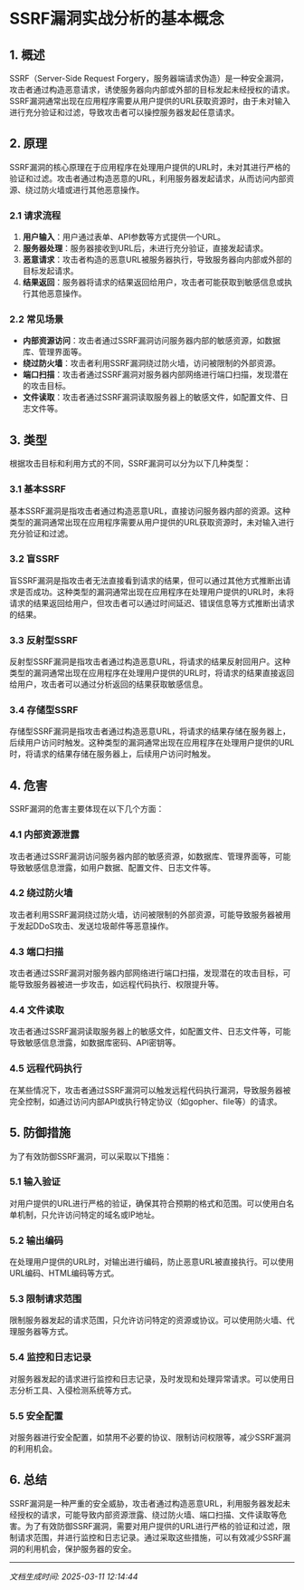 # SSRF漏洞实战分析的基本概念

## 1. 概述

SSRF（Server-Side Request Forgery，服务器端请求伪造）是一种安全漏洞，攻击者通过构造恶意请求，诱使服务器向内部或外部的目标发起未经授权的请求。SSRF漏洞通常出现在应用程序需要从用户提供的URL获取资源时，由于未对输入进行充分验证和过滤，导致攻击者可以操控服务器发起任意请求。

## 2. 原理

SSRF漏洞的核心原理在于应用程序在处理用户提供的URL时，未对其进行严格的验证和过滤。攻击者通过构造恶意的URL，利用服务器发起请求，从而访问内部资源、绕过防火墙或进行其他恶意操作。

### 2.1 请求流程

1. **用户输入**：用户通过表单、API参数等方式提供一个URL。
2. **服务器处理**：服务器接收到URL后，未进行充分验证，直接发起请求。
3. **恶意请求**：攻击者构造的恶意URL被服务器执行，导致服务器向内部或外部的目标发起请求。
4. **结果返回**：服务器将请求的结果返回给用户，攻击者可能获取到敏感信息或执行其他恶意操作。

### 2.2 常见场景

- **内部资源访问**：攻击者通过SSRF漏洞访问服务器内部的敏感资源，如数据库、管理界面等。
- **绕过防火墙**：攻击者利用SSRF漏洞绕过防火墙，访问被限制的外部资源。
- **端口扫描**：攻击者通过SSRF漏洞对服务器内部网络进行端口扫描，发现潜在的攻击目标。
- **文件读取**：攻击者通过SSRF漏洞读取服务器上的敏感文件，如配置文件、日志文件等。

## 3. 类型

根据攻击目标和利用方式的不同，SSRF漏洞可以分为以下几种类型：

### 3.1 基本SSRF

基本SSRF漏洞是指攻击者通过构造恶意URL，直接访问服务器内部的资源。这种类型的漏洞通常出现在应用程序需要从用户提供的URL获取资源时，未对输入进行充分验证和过滤。

### 3.2 盲SSRF

盲SSRF漏洞是指攻击者无法直接看到请求的结果，但可以通过其他方式推断出请求是否成功。这种类型的漏洞通常出现在应用程序在处理用户提供的URL时，未将请求的结果返回给用户，但攻击者可以通过时间延迟、错误信息等方式推断出请求的结果。

### 3.3 反射型SSRF

反射型SSRF漏洞是指攻击者通过构造恶意URL，将请求的结果反射回用户。这种类型的漏洞通常出现在应用程序在处理用户提供的URL时，将请求的结果直接返回给用户，攻击者可以通过分析返回的结果获取敏感信息。

### 3.4 存储型SSRF

存储型SSRF漏洞是指攻击者通过构造恶意URL，将请求的结果存储在服务器上，后续用户访问时触发。这种类型的漏洞通常出现在应用程序在处理用户提供的URL时，将请求的结果存储在服务器上，后续用户访问时触发。

## 4. 危害

SSRF漏洞的危害主要体现在以下几个方面：

### 4.1 内部资源泄露

攻击者通过SSRF漏洞访问服务器内部的敏感资源，如数据库、管理界面等，可能导致敏感信息泄露，如用户数据、配置文件、日志文件等。

### 4.2 绕过防火墙

攻击者利用SSRF漏洞绕过防火墙，访问被限制的外部资源，可能导致服务器被用于发起DDoS攻击、发送垃圾邮件等恶意操作。

### 4.3 端口扫描

攻击者通过SSRF漏洞对服务器内部网络进行端口扫描，发现潜在的攻击目标，可能导致服务器被进一步攻击，如远程代码执行、权限提升等。

### 4.4 文件读取

攻击者通过SSRF漏洞读取服务器上的敏感文件，如配置文件、日志文件等，可能导致敏感信息泄露，如数据库密码、API密钥等。

### 4.5 远程代码执行

在某些情况下，攻击者通过SSRF漏洞可以触发远程代码执行漏洞，导致服务器被完全控制，如通过访问内部API或执行特定协议（如gopher、file等）的请求。

## 5. 防御措施

为了有效防御SSRF漏洞，可以采取以下措施：

### 5.1 输入验证

对用户提供的URL进行严格的验证，确保其符合预期的格式和范围。可以使用白名单机制，只允许访问特定的域名或IP地址。

### 5.2 输出编码

在处理用户提供的URL时，对输出进行编码，防止恶意URL被直接执行。可以使用URL编码、HTML编码等方式。

### 5.3 限制请求范围

限制服务器发起的请求范围，只允许访问特定的资源或协议。可以使用防火墙、代理服务器等方式。

### 5.4 监控和日志记录

对服务器发起的请求进行监控和日志记录，及时发现和处理异常请求。可以使用日志分析工具、入侵检测系统等方式。

### 5.5 安全配置

对服务器进行安全配置，如禁用不必要的协议、限制访问权限等，减少SSRF漏洞的利用机会。

## 6. 总结

SSRF漏洞是一种严重的安全威胁，攻击者通过构造恶意URL，利用服务器发起未经授权的请求，可能导致内部资源泄露、绕过防火墙、端口扫描、文件读取等危害。为了有效防御SSRF漏洞，需要对用户提供的URL进行严格的验证和过滤，限制请求范围，并进行监控和日志记录。通过采取这些措施，可以有效减少SSRF漏洞的利用机会，保护服务器的安全。

---

*文档生成时间: 2025-03-11 12:14:44*
